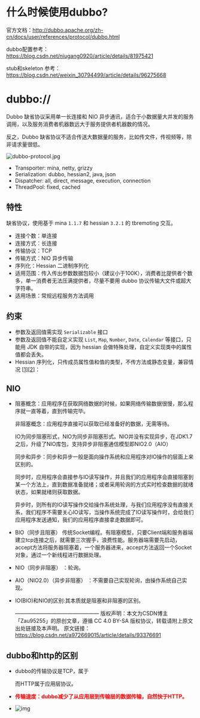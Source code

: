 # 什么时候使用dubbo?

官方文档：http://dubbo.apache.org/zh-cn/docs/user/references/protocol/dubbo.html

dubbo配置参考：<https://blog.csdn.net/niugang0920/article/details/81975421>

stub和skeleton 参考：<https://blog.csdn.net/weixin_30794499/article/details/96275668>

# dubbo://

Dubbo 缺省协议采用单一长连接和 NIO 异步通讯，适合于小数据量大并发的服务调用，以及服务消费者机器数远大于服务提供者机器数的情况。

反之，Dubbo 缺省协议不适合传送大数据量的服务，比如传文件，传视频等，除非请求量很低。

![dubbo-protocol.jpg](http://dubbo.apache.org/docs/zh-cn/user/sources/images/dubbo-protocol.jpg)

- Transporter: mina, netty, grizzy
- Serialization: dubbo, hessian2, java, json
- Dispatcher: all, direct, message, execution, connection
- ThreadPool: fixed, cached

## 特性

缺省协议，使用基于 mina `1.1.7` 和 hessian `3.2.1` 的 tbremoting 交互。

- 连接个数：单连接
- 连接方式：长连接
- 传输协议：TCP
- 传输方式：NIO 异步传输
- 序列化：Hessian 二进制序列化
- 适用范围：传入传出参数数据包较小（建议小于100K），消费者比提供者个数多，单一消费者无法压满提供者，尽量不要用 dubbo 协议传输大文件或超大字符串。
- 适用场景：常规远程服务方法调用

## 约束

- 参数及返回值需实现 `Serializable` 接口
- 参数及返回值不能自定义实现 `List`, `Map`, `Number`, `Date`, `Calendar` 等接口，只能用 JDK 自带的实现，因为 hessian 会做特殊处理，自定义实现类中的属性值都会丢失。
- Hessian 序列化，只传成员属性值和值的类型，不传方法或静态变量，兼容情况 [[1\]](http://dubbo.apache.org/zh-cn/docs/user/references/protocol/dubbo.html#fn1)[[2\]](http://dubbo.apache.org/zh-cn/docs/user/references/protocol/dubbo.html#fn2)：

## NIO

- [什么是NIO]: https://blog.csdn.net/a972669015/article/details/93376691

  阻塞概念：应用程序在获取网络数据的时候，如果网络传输数据很慢，那么程序就一直等着，直到传输完毕。

  非阻塞概念：应用程序直接可以获取已经准备好的数据，无需等待。

  IO为同步阻塞形式，NIO为同步非阻塞形式。NIO并没有实现异步，在JDK1.7之后，升级了NIO库包，支持异步非阻塞通信模型即NIO2.0（AIO）

  同步和异步：同步和异步一般是面向操作系统和应用程序对IO操作的层面上来区别的。

  同步时，应用程序会直接参与IO读写操作，并且我们的应用程序会直接阻塞到某一个方法上，直到数据准备就绪；或者采用轮询的方式实时检查数据的就绪状态，如果就绪则获取数据。

  异步时，则所有的IO读写操作交给操作系统处理，与我们应用程序没有直接关系，我们程序不需要关心IO读写，当操作系统完成了IO读写操作时，会给我们应用程序发送通知，我们的应用程序直接拿走数据即可。

-  BIO（同步且阻塞）  传统Socket编程。有阻塞模型，只要Client端和服务器端建立tcp连接之后，就需要三次握手，浪费性能。服务器端需要先启动，accept方法将服务器阻塞着，一个服务器进来，accept方法返回一个Socket对象，通过一个新线程进行数据处理。

- NIO（同步非阻塞） ：轮询。

- AIO（NIO2.0）（异步非阻塞） ：不需要自己实现轮询，由操作系统自己实现。

- IO(BIO)和NIO的区别:其本质就是阻塞和非阻塞的区别。

  ————————————————
  版权声明：本文为CSDN博主「Zau95255」的原创文章，遵循 CC 4.0 BY-SA 版权协议，转载请附上原文出处链接及本声明。
  原文链接：https://blog.csdn.net/a972669015/article/details/93376691

## dubbo和http的区别

- dubbo的传输协议是TCP，属于

  [传输层协议]: https://www.cnblogs.com/Robin-YB/p/6668762.html

  而HTTP属于应用层协议。

- <strong style='color:red'>传输速度：dubbo减少了从应用层到传输层的数据传输，自然快于HTTP。</strong>

- ![img](http://img.blog.csdn.net/20160731161720376)